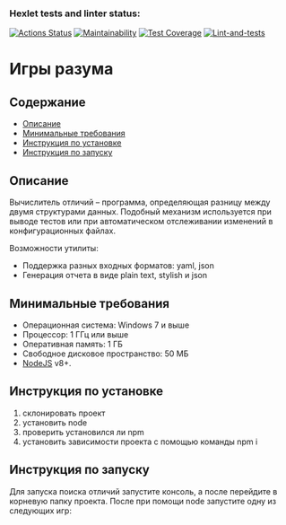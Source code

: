 ### Hexlet tests and linter status:
[![Actions Status](https://github.com/Hohlyandiya/frontend-project-46/actions/workflows/hexlet-check.yml/badge.svg)](https://github.com/Hohlyandiya/frontend-project-46/actions)
[![Maintainability](https://api.codeclimate.com/v1/badges/c6db7c5d6d374fb398af/maintainability)](https://codeclimate.com/github/Hohlyandiya/frontend-project-46/maintainability)
[![Test Coverage](https://api.codeclimate.com/v1/badges/c6db7c5d6d374fb398af/test_coverage)](https://codeclimate.com/github/Hohlyandiya/frontend-project-46/test_coverage)
[![Lint-and-tests](https://github.com/Hohlyandiya/frontend-project-46/actions/workflows/github-actions-demo.yml/badge.svg?branch=main&event=push)](https://github.com/Hohlyandiya/frontend-project-46/actions/workflows/github-actions-demo.yml)

# Игры разума 

## Содержание
- [Описание](#описание)
- [Минимальные требования](#минимальные-требования)
- [Инструкция по установке](#инструкция-по-установке)
- [Инструкция по запуску](#инструкция-по-запуску)

## Описание

Вычислитель отличий – программа, определяющая разницу между двумя структурами данных. Подобный механизм используется при выводе тестов или при автоматическом отслеживании изменений в конфигурационных файлах.

Возможности утилиты:

- Поддержка разных входных форматов: yaml, json
- Генерация отчета в виде plain text, stylish и json

## Минимальные требования
- Операционная система: Windows 7 и выше
- Процессор: 1 ГГц или выше 
- Оперативная память: 1 ГБ 
- Свободное дисковое пространство: 50 МБ
- [NodeJS](https://nodejs.org/) v8+.

## Инструкция по установке
1) склонировать проект
2) установить node
3) проверить установился ли npm 
4) установить зависимости проекта с помощью команды npm i 

## Инструкция по запуску

Для запуска поиска отличий запустите консоль, а после перейдите в корневую папку проекта. После при помощи node запустите одну из следующих игр:

